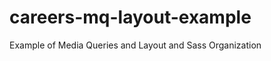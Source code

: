 careers-mq-layout-example
=========================

Example of Media Queries and Layout and Sass Organization

